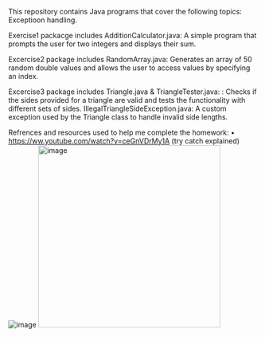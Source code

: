 This repository contains Java programs that cover the following topics: Exceptioon handling.

Exercise1 packacge includes AdditionCalculator.java: A simple program that prompts the user for two integers and displays their sum.

Excercise2 package includes RandomArray.java: Generates an array of 50 random double values and allows the user to access values by specifying an index.

Excercise3 package includes Triangle.java & TriangleTester.java: : Checks if the sides provided for a triangle are valid and tests the functionality with different sets of sides.
IllegalTriangleSideException.java: A custom exception used by the Triangle class to handle invalid side lengths.

Refrences and resources used to help me complete the homework: 
•	https://ww.youtube.com/watch?v=ceGnVDrMy1A (try catch explained)![image](https://github.com/DylanLong12/Chapter4/assets/132924658/636df5c1-5e8b-4f31-ba5e-62b1abfe31a9)
<img width="366" alt="image" src="https://github.com/DylanLong12/Chapter4/assets/132924658/d270ccd5-d88e-4661-828b-7c80e755e031">
